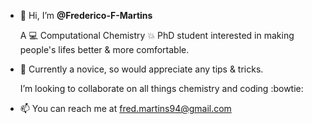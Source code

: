 - 👋 Hi, I’m **@Frederico-F-Martins**

     A :computer: Computational Chemistry :boom: PhD student interested in making people's lifes better & more comfortable.

- 🌱 Currently a novice, so would appreciate any tips & tricks.

     I’m looking to collaborate on all things chemistry and coding :bowtie:

- 📫 You can reach me at fred.martins94@gmail.com

<!---
Frederico-F-Martins/Frederico-F-Martins is a ✨ special ✨ repository because its `README.md` (this file) appears on your GitHub profile.
You can click the Preview link to take a look at your changes.
--->
